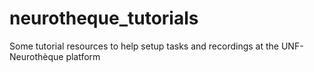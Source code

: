 # neurotheque_tutorials
Some tutorial resources to help setup tasks and recordings at the UNF-Neurothèque platform
